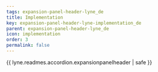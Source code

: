 ```yaml
---
tags: expansion-panel-header-lyne_de
title: Implementation
key: expansion-panel-header-lyne-implementation_de
parent: expansion-panel-header-lyne_de
icon: implementation
order: 3
permalink: false  
---
```

{{ lyne.readmes.accordion.expansionpanelheader | safe }}


